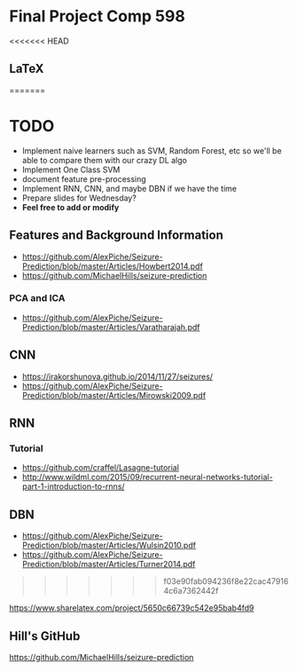 # Final Project Comp 598

<<<<<<< HEAD
## LaTeX
=======
# TODO

* Implement naive learners such as SVM, Random Forest, etc so we'll be able to compare them with our crazy DL algo
* Implement One Class SVM
* document feature pre-processing
* Implement RNN, CNN, and maybe DBN if we have the time
* Prepare slides for Wednesday?
* **Feel free to add or modify**

## Features and Background Information

* https://github.com/AlexPiche/Seizure-Prediction/blob/master/Articles/Howbert2014.pdf
* https://github.com/MichaelHills/seizure-prediction


### PCA and ICA 

* https://github.com/AlexPiche/Seizure-Prediction/blob/master/Articles/Varatharajah.pdf


## CNN

* https://irakorshunova.github.io/2014/11/27/seizures/
* https://github.com/AlexPiche/Seizure-Prediction/blob/master/Articles/Mirowski2009.pdf


## RNN 

### Tutorial

* https://github.com/craffel/Lasagne-tutorial
* http://www.wildml.com/2015/09/recurrent-neural-networks-tutorial-part-1-introduction-to-rnns/

## DBN

* https://github.com/AlexPiche/Seizure-Prediction/blob/master/Articles/Wulsin2010.pdf
* https://github.com/AlexPiche/Seizure-Prediction/blob/master/Articles/Turner2014.pdf
>>>>>>> f03e90fab094236f8e22cac479164c6a7362442f

https://www.sharelatex.com/project/5650c66739c542e95bab4fd9

## Hill's GitHub

https://github.com/MichaelHills/seizure-prediction
